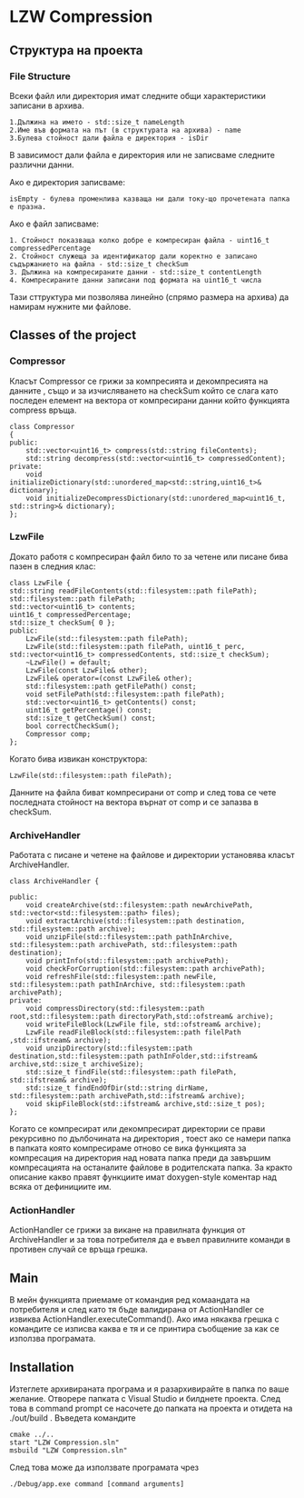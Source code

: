# LZW Compression
## Структура на проекта

### File Structure

Всеки файл или директория имат следните общи характеристики записани в архива.

    1.Дължина на името - std::size_t nameLength 
    2.Име във формата на път (в структурата на архива) - name
    3.Булева стойност дали файла е директория - isDir

В зависимост дали файла е директория или не записваме следните различни данни.

Ако е директория записваме:

    isEmpty - булева променлива казваща ни дали току-що прочетената папка е празна.

Ако е файл записваме:

    1. Стойност показваща колко добре е компресиран файла - uint16_t compressedPercentage
    2. Стойност служеща за идентификатор дали коректно е записано съдържанието на файла - std::size_t checkSum
    3. Дължина на компресираните данни - std::size_t contentLength
    4. Компресираните данни записани под формата на uint16_t числа

Тази сттруктура ми позволява линейно (спрямо размера на архива) да намирам нужните ми файлове.

## Classes of the project

### Compressor

Класът Compressor се грижи за компресията и декомпресията на данните , също и за изчисляването на checkSum който се слага като последен елемент на вектора от компресирани данни който функцията compress връща.

    class Compressor 
    {
    public:
        std::vector<uint16_t> compress(std::string fileContents);
        std::string decompress(std::vector<uint16_t> compressedContent);
    private:
        void initializeDictionary(std::unordered_map<std::string,uint16_t>& dictionary);
        void initializeDecompressDictionary(std::unordered_map<uint16_t, std::string>& dictionary);
    };

### LzwFile

Докато работя с компресиран файл било то за четене или писане бива пазен в следния клас:

    class LzwFile {
	std::string readFileContents(std::filesystem::path filePath);
	std::filesystem::path filePath;
	std::vector<uint16_t> contents;
	uint16_t compressedPercentage;
	std::size_t checkSum{ 0 };
    public:
	    LzwFile(std::filesystem::path filePath);
	    LzwFile(std::filesystem::path filePath, uint16_t perc, std::vector<uint16_t> compressedContents, std::size_t checkSum);
        ~LzwFile() = default;
	    LzwFile(const LzwFile& other);
        LzwFile& operator=(const LzwFile& other);
        std::filesystem::path getFilePath() const;
        void setFilePath(std::filesystem::path filePath);
        std::vector<uint16_t> getContents() const;
        uint16_t getPercentage() const;
        std::size_t getCheckSum() const;
        bool correctCheckSum();
        Compressor comp;
    };

Когато бива извикан конструктора:
    
    LzwFile(std::filesystem::path filePath);

Данните на файла биват компресирани от comp и след това се чете последната стойност на вектора върнат от comp и се запазва в checkSum.

### ArchiveHandler

Работата с писане и четене на файлове и директории установява класът ArchiveHandler.

    class ArchiveHandler {

    public:
        void createArchive(std::filesystem::path newArchivePath, std::vector<std::filesystem::path> files);
        void extractArchive(std::filesystem::path destination, std::filesystem::path archive);
        void unzipFile(std::filesystem::path pathInArchive, std::filesystem::path archivePath, std::filesystem::path  destination);
        void printInfo(std::filesystem::path archivePath);
        void checkForCorruption(std::filesystem::path archivePath);
        void refreshFile(std::filesystem::path newFile, std::filesystem::path pathInArchive, std::filesystem::path archivePath);
    private:
        void compressDirectory(std::filesystem::path root,std::filesystem::path directoryPath,std::ofstream& archive);
        void writeFileBlock(LzwFile file, std::ofstream& archive);
        LzwFile readFileBlock(std::filesystem::path filelPath ,std::ifstream& archive);
        void unzipDirectory(std::filesystem::path destination,std::filesystem::path pathInFolder,std::ifstream& archive,std::size_t archiveSize);
        std::size_t findFile(std::filesystem::path filePath, std::ifstream& archive);
        std::size_t findEndOfDir(std::string dirName, std::filesystem::path archivePath,std::ifstream& archive);
        void skipFileBlock(std::ifstream& archive,std::size_t pos);
    };

Когато се компресират или декомпресират директории се прави рекурсивно по дълбочината на директория , тоест ако се намери папка в папката която компресираме отново се вика функцията за компресация на директория над новата папка преди да завършим компресацията на останалите файлове в родителската папка. За кракто описание какво правят функциите имат doxygen-style коментар над всяка от дефинициите им.

### ActionHandler

ActionHandler се грижи за викане на правилната функция от ArchiveHandler и за това потребителя да е въвел правилните команди в противен случай се връща грешка.

## Main

В мейн функцията приемаме от командия ред комаандата на потребителя и след като тя бъде валидирана от ActionHandler се извиква ActionHandler.executeCommand(). Ако има някаква грешка с командите се изписва каква е тя и се принтира съобщение за как се използва програмата.

## Installation

Изтеглете архивираната програма и я разархивирайте в папка по ваше желание. Отворере папката с Visual Studio и билднете проекта. След това в command prompt се насочете до папката на проекта и отидета на ./out/build . Въведета командите
    
    cmake ../..
    start "LZW Compression.sln"
    msbuild "LZW Compression.sln"

След това може да използвате програмата чрез

    ./Debug/app.exe command [command arguments]
